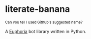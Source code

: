 # literate-banana

<sub>Can you tell I used Github's suggested name?</sub>

A [Euphoria](https://euphoria.io) bot library written in Python.
